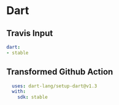 # Dart

## Travis Input

```yaml
dart:
- stable
```

## Transformed Github Action

```yaml
  uses: dart-lang/setup-dart@v1.3
  with:
    sdk: stable
```
